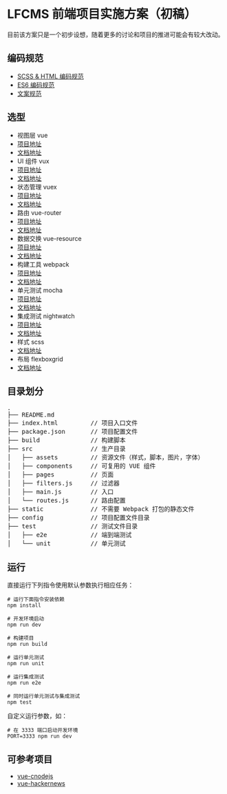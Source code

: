 # LFCMS 前端项目实施方案（初稿）

目前该方案只是一个初步设想，随着更多的讨论和项目的推进可能会有较大改动。

## 编码规范

- [SCSS & HTML 编码规范](http://codeguide.bootcss.com/)
- [ES6 编码规范](https://github.com/yuche/javascript)
- [文案规范](http://open.leancloud.cn/copywriting-style-guide.html)

## 选型

- 视图层 vue 
 - [项目地址](https://github.com/vuejs/vue)
 - [文档地址](http://vuejs.org/)
- UI 组件 vux
 - [项目地址](https://github.com/airyland/vux)
 - [文档地址](https://vuxjs.gitbooks.io/vux/content/)
- 状态管理 vuex
 - [项目地址](https://github.com/vuejs/vuex)
 - [文档地址](http://vuex.vuejs.org/zh-cn/index.html)
- 路由 vue-router
 - [项目地址](https://github.com/vuejs/vue-router)
 - [文档地址](http://router.vuejs.org/zh-cn/index.html)
- 数据交换 vue-resource
 - [项目地址](https://github.com/vuejs/vue-resource)
 - [文档地址](https://github.com/vuejs/vue-resource/tree/master/docs)
- 构建工具 webpack
 - [项目地址](https://github.com/webpack/webpack)
 - [文档地址](https://webpack.github.io/docs/)
- 单元测试 mocha
 - [项目地址](https://github.com/mochajs/mocha)
 - [文档地址](http://mochajs.org/)
- 集成测试 nightwatch
 - [项目地址](https://github.com/nightwatchjs/nightwatch)
 - [文档地址](http://nightwatchjs.org/)
- 样式 scss
 - [文档地址](http://sass-lang.com/documentation/file.SASS_REFERENCE.html)
- 布局 flexboxgrid 
 - [文档地址](http://flexboxgrid.com/)

## 目录划分

<pre>
.
├── README.md           
├── index.html         // 项目入口文件
├── package.json       // 项目配置文件
├── build              // 构建脚本
├── src                // 生产目录
│   ├── assets         // 资源文件（样式，脚本，图片，字体）
│   ├── components     // 可复用的 VUE 组件
│   ├── pages          // 页面
│   ├── filters.js     // 过滤器
│   ├── main.js        // 入口
│   └── routes.js      // 路由配置
├── static             // 不需要 Webpack 打包的静态文件
├── config             // 项目配置文件目录
├── test               // 测试文件目录
│   ├── e2e            // 端到端测试
│   └── unit           // 单元测试
</pre>

## 运行

直接运行下列指令使用默认参数执行相应任务：

```
# 运行下面指令安装依赖
npm install

# 开发环境启动
npm run dev

# 构建项目
npm run build

# 运行单元测试
npm run unit

# 运行集成测试
npm run e2e

# 同时运行单元测试与集成测试
npm test
```

自定义运行参数，如：

```
# 在 3333 端口启动开发环境
PORT=3333 npm run dev
```


## 可参考项目

- [vue-cnodejs](https://github.com/shinygang/Vue-cnodejs)
- [vue-hackernews](https://github.com/vuejs/vue-hackernews)
